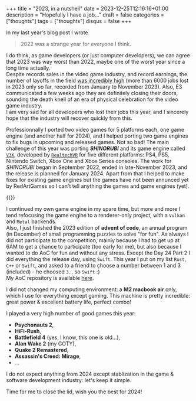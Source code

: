+++
title = "2023, in a nutshell"
date = 2023-12-25T12:16:16+01:00
description = "Hopefully I have a job..."
draft = false
categories = ["thoughts"]
tags = ["thoughts"]
disqus = false
+++

In my last year's blog post I wrote

> 2022 was a strange year for everyone I think.

I do think, as game developers (or just computer developers), we can agree that 2023 was way worst than 2022, 
maybe one of the worst year since a long time actually.  
Despite records sales in the video game industry, and record earnings, the number of layoffs in the field [was incredibly high](https://www.gamesindustry.biz/over-6000-games-industry-jobs-lost-in-2023-so-far) 
(more than 6000 jobs lost in 2023 only so far, recorded from January to November 2023).
Also, E3 communicated a few weeks ago they are definitely closing their doors, sounding the death knell of an era of 
physical celebration for the video game industry.  
I am very sad for all developers who lost their jobs this year, and I sincerely hope that the industry will recover 
quickly from this.

Professionnally I ported two video games for 5 platforms each, one game engine (and another half for 2024), and I 
helped porting two game engines to fix bugs in upcoming and released games.
Not so bad!
The main challenge of this year was porting _**SHINORUBI**_ and its game engine called [`V3X`](https://v3x.net), 
developed by [`RealtechVR`](https://www.realtech-vr.com/home/) for five different platforms: PS4, PS5, Nintendo Switch, 
Xbox One and Xbox Series consoles.
The work for _SHINORUBI_ began in September 2022, ended in late-November 2023, and the release is planned for January 2024.
Apart from that I helped to make fixes for existing game engines but the games have not been annunced yet by RedArtGames 
so I can't tell anything the games and game engines (yet).

{{<tweet user="REDARTGAMES" id="1730620502647930934" >}}

I continued my own game engine in my spare time, but more and more I tend refocusing the game engine to a 
renderer-only project, with a `Vulkan` and `Metal` backends.  
Also, I just finished the 2023 edition of **advent of code**, an annual program (in December) of small programming puzzles 
to solve "for fun".
As always I did not participate to the competition, mainly because I had to get up at 6AM to get a chance to participate 
(too early for me), but also because I wanted to do AoC for fun and without any stress.
Except the Day 24 Part 2 I did everything the release day, using `Swift`.
This year I put on my list `Rust`, `C++` or `Swift`, and asked to a friend to choose a number between 1 and 3 (included) - he 
choosed `3`... so `Swift` :)  
My AoC repository is available [here](https://github.com/k0pernicus/aoc2023).

I did not changed my computing environment: a **M2 macbook air** only, which I use for everything except gaming.
This machine is pretty incredible: great power & excellent battery life, perfect combo!

I played a very high number of good games this year:
* **Psychonauts 2**,
* **HiFi-Rush**,
* **Battlefield 4** (yes, I know, this one is old...),
* **Alan Wake 2** (my GOTY),
* **Quake 2 Remastered**,
* **Assassin's Creed: Mirage**,
* ...

I do not expect anything from 2024 except stablization in the game & software development industry: let's keep it simple.

Time for me to close the lid, wish you the best for 2024!
